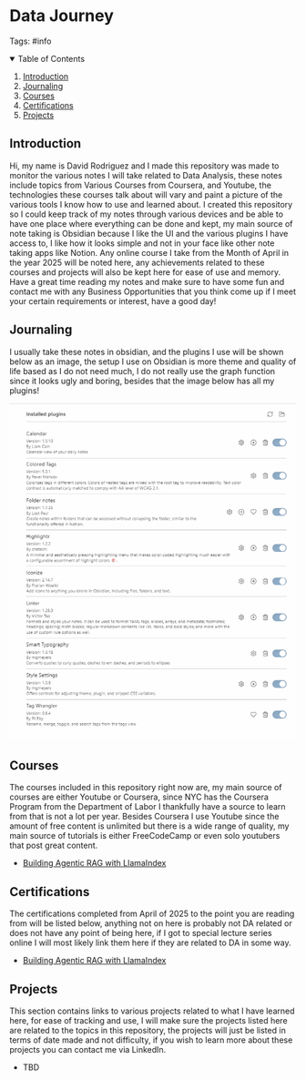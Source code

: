 # Data Journey
Tags: #info
<details open>
<summary>Table of Contents</summary>
<ol>
  <li><a href="#introduction">Introduction</a></li>
  <li><a href="#journaling">Journaling</a></li>
  <li><a href="#courses">Courses</a></li>
  <li><a href="#certifications">Certifications</a></li>
  <li><a href="#projects">Projects</a></li>
</ol>
</details>

## Introduction
Hi, my name is David Rodriguez and I made this repository was made to monitor the various notes I will take related to Data Analysis, these notes include topics from Various Courses from Coursera, and Youtube, the technologies these courses talk about will vary and paint a picture of the various tools I know how to use and learned about. I created this repository so I could keep track of my notes through various devices and be able to have one place where everything can be done and kept, my main source of note taking is Obsidian because I like the UI and the various plugins I have access to, I like how it looks simple and not in your face like other note taking apps like Notion. Any online course I take from the Month of April in the year 2025 will be noted here, any achievements related to these courses and projects will also be kept here for ease of use and memory. Have a great time reading my notes and make sure to have some fun and contact me with any Business Opportunities that you think come up if I meet your certain requirements or interest, have a good day!

## Journaling
I usually take these notes in obsidian, and the plugins I use will be shown below as an image, the setup I use on Obsidian is more theme and quality of life based as I do not need much, I do not really use the graph function since it looks ugly and boring, besides that the image below has all my plugins!

![plugins_here](plugins.png)

## Courses
The courses included in this repository right now are, my main source of courses are either Youtube or Coursera, since NYC has the Coursera Program from the Department of Labor I thankfully have a source to learn from that is not a lot per year. Besides Coursera I use Youtube since the amount of free content is unlimited but there is a wide range of quality, my main source of tutorials is either FreeCodeCamp or even solo youtubers that post great content.
- [Building Agentic RAG with LlamaIndex](https://www.deeplearning.ai/short-courses/building-agentic-rag-with-llamaindex/)

## Certifications
The certifications completed from April of 2025 to the point you are reading from will be listed below, anything not on here is probably not DA related or does not have any point of being here, if I got to special lecture series online I will most likely link them here if they are related to DA in some way.
- [Building Agentic RAG with LlamaIndex](https://learn.deeplearning.ai/accomplishments/8f5383b5-a9e4-4a09-b966-147e8d3a563f?usp=sharing)

## Projects
This section contains links to various projects related to what I have learned here, for ease of tracking and use, I will make sure the projects listed here are related to the topics in this repository, the projects will just be listed in terms of date made and not difficulty, if you wish to learn more about these projects you can contact me via LinkedIn.
- TBD
